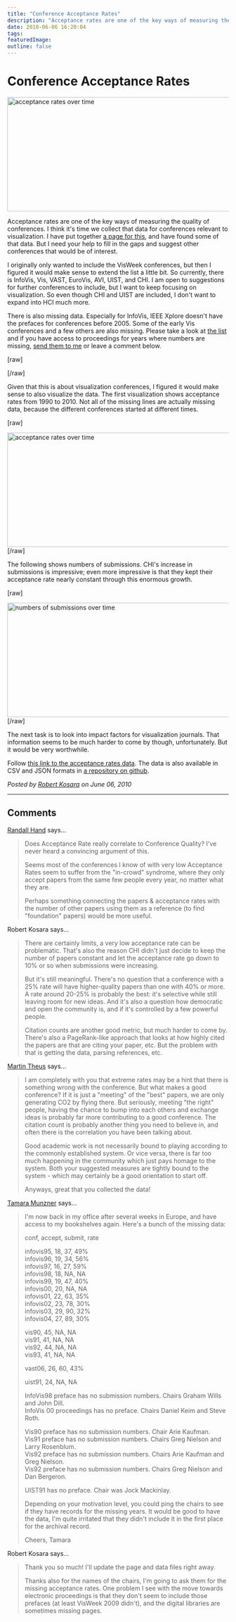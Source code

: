 ```yaml
---
title: "Conference Acceptance Rates"
description: "Acceptance rates are one of the key ways of measuring the quality of conferences. I think it's time we collect that data for conferences relevant to visualization. I have put together a page for this, and have found some of that data. But I need your help to fill in the gaps and suggest other conferences that would be of interest."
date: 2010-06-06 16:20:04
tags: 
featuredImage:
outline: false
---
```


# Conference Acceptance Rates

<a href="http://eagereyes.org/blog/2010/conference-acceptance-rates"><img src="https://media.eagereyes.org/media/2010/acceptance-rates.png" width="560" height="260" alt="acceptance rates over time" /></a>

Acceptance rates are one of the key ways of measuring the quality of conferences. I think it's time we collect that data for conferences relevant to visualization. I have put together <a href="http://eagereyes.org/service/acceptance-rates">a page for this</a>, and have found some of that data. But I need your help to fill in the gaps and suggest other conferences that would be of interest.

I originally only wanted to include the VisWeek conferences, but then I figured it would make sense to extend the list a little bit. So currently, there is InfoVis, Vis, VAST, EuroVis, AVI, UIST, and CHI. I am open to suggestions for further conferences to include, but I want to keep focusing on visualization. So even though CHI and UIST are included, I don't want to expand into HCI much more.

There is also missing data. Especially for InfoVis, IEEE Xplore doesn't have the prefaces for conferences before 2005. Some of the early Vis conferences and a few others are also missing. Please take a look at <a href="http://eagereyes.org/service/acceptance-rates">the list</a> and if you have access to proceedings for years where numbers are missing, <a href="http://eagereyes.org/contact">send them to me</a> or leave a comment below.

[raw]
<script src="http://eagereyes.org/media/protovis-r3.2.js" type="text/javascript"></script>
[/raw]

Given that this is about visualization conferences, I figured it would make sense to also visualize the data. The first visualization shows acceptance rates from 1990 to 2010. Not all of the missing lines are actually missing data, because the different conferences started at different times.

[raw]
<!--[if gt IE 8]><!-->
<script type="text/javascript+protovis"><!--

    var dataURL = "http://eagereyes.org/media/conferences.json";

    var contentWidth = 460;
    var contentHeight = 235;

    var legendWidth = 60;
    var leftWidth = 30;

    var bottomHeight = 25;
    var topPadding = 10;

    var width = leftWidth+contentWidth+legendWidth;
    var height = contentHeight+bottomHeight+topPadding;
    var lastYear = 2010;
    var firstYear = lastYear-20;

    var JSONdata = jQuery.ajax({ type: "GET", url: dataURL, async: false }).responseText;
    var conferences = JSON.parse(JSONdata);

    var numConferences = 0;

    for (var conference in conferences) {
        if (conferences.hasOwnProperty(conference)) {
            var conf = conferences[conference];
            // cut off years that are too far back
            if (conf.firstYear < firstYear) {
                conf.accepted = conf.accepted.slice(firstYear-conf.firstYear, conf.accepted.length);
                conf.submitted = conf.submitted.slice(firstYear-conf.firstYear, conf.submitted.length);
                conf.firstYear = firstYear;
            }

            // calculate acceptance rates
            var rates = [];
            for (var i = 0; i < conf.submitted.length; i++) {
                if (conf.submitted[i] > 0) {
                    rates[i] = conf.accepted[i]/conf.submitted[i];
                } else {
                    rates[i] = 0;
                }
            }
            conf.rates = rates;

            conf.colorIndex = numConferences;

            numConferences += 1;
        }
    }

    // yearsAligned and percentAligned align the coordinate to the full pixel+.5,
    // to avoid double-wide lines due to anti-aliasing
    var years = pv.Scale.linear(firstYear, lastYear).range(leftWidth, leftWidth+contentWidth);
    var yearsAligned = function(d) {
        return Math.round(years(d))+.5;
    }

    var percent = pv.Scale.linear(0, .5).range(bottomHeight, bottomHeight+contentHeight);
    var percentAligned = function(d) {
        return Math.round(percent(d))+.5;
    }

    var color = pv.Colors.category10(numConferences);

    // the year being pointed to by the mouse
    var activeYear = -1;

    // add a line for a conference to the chart. Also adds the indicator dots and value labels,
    // but they're invisible until triggered by the "point" pseudo-event
    var addLine = function(panel, conference, data, scale, percent) {
        panel.add(pv.Line)
            .data(data)
            .bottom(scale)
            .strokeStyle(color(conference.colorIndex))
            .lineWidth(2)
            .left(function() yearsAligned(conference.firstYear+this.index))
            .segmented(true)
            .visible(function(d) d > 0)
            .event("point", function() { activeYear = conference.firstYear+this.index; return this.parent; })
            .event("unpoint", function() { activeYear = -1; return this.parent; })
        .anchor().add(pv.Dot)
            .size(2)
            .fillStyle(color(conference.colorIndex))
            .strokeStyle(color(conference.colorIndex))
            .visible(function() activeYear == conference.firstYear+this.index)
        .anchor("top").add(pv.Label)
            .textBaseline("bottom")
            .textAlign("center")
            .text(function(d) (percent)?Math.round(d * 100)+"%":d);
    }

    // ugly global variable to make it easier to order conferences in the legend in a particular
    // way by calling the function below in the right sequence.
    var legendIndex = 0;

    // add a conference to the legend. Order is from top down.
    var addLegend = function(panel, conference) {
        panel.add(pv.Rule)
            .strokeStyle(color(conference.colorIndex))
            .bottom(contentHeight-legendIndex*15)
            .left(contentWidth+leftWidth+5)
            .width(15)
            .lineWidth(2)
        .anchor("right").add(pv.Label)
            .text(conference.shortName)
            .textBaseline("middle");

        legendIndex += 1;
    }

    var makeLegend = function(panel) {
        addLegend(panel, conferences.infovis);
        addLegend(panel, conferences.vis);
        addLegend(panel, conferences.eurovis);
        addLegend(panel, conferences.vast);
        addLegend(panel, conferences.uist);
        addLegend(panel, conferences.chi);
    }

    var acceptanceRates = new pv.Panel()
        .width(width).height(height)
        .fillStyle("#fff")
        .event("mousemove", pv.Behavior.point(Infinity).collapse("y"));

    // year indicator for mouse-over
    acceptanceRates.add(pv.Rule)
        .left(function() yearsAligned(activeYear))
        .visible(function() activeYear != -1)
        .strokeStyle("#ddd")
        .height(contentHeight)
        .bottom(bottomHeight);

    // horizontal background grid with % labels
    acceptanceRates.add(pv.Rule)
        .data(percent.ticks(10))
        .strokeStyle("#eee")
        .bottom(percentAligned)
        .width(contentWidth+3)
        .left(leftWidth-3)
    .anchor("left").add(pv.Label)
        .textBaseline("middle")
        .visible(function() this.index > 0 && this.index % 2 == 0)
        .text(function(d) Math.round(d*100) + "%");

    // years and year ticks
    acceptanceRates.add(pv.Rule)
        .data(pv.range(firstYear, lastYear+1))
        .left(yearsAligned)
        .bottom(bottomHeight-4)
        .height(4)
    .anchor("bottom").add(pv.Label)
        .textAlign("center")
        .textBaseline("top")
        .visible(function(d) (d % 5) == 0);

    // lines in the chart
    addLine(acceptanceRates, conferences.vis, conferences.vis.rates, percentAligned, true);
    addLine(acceptanceRates, conferences.chi, conferences.chi.rates, percentAligned, true);
    addLine(acceptanceRates, conferences.uist, conferences.uist.rates, percentAligned, true);
    addLine(acceptanceRates, conferences.vast, conferences.vast.rates, percentAligned, true);
    addLine(acceptanceRates, conferences.eurovis, conferences.eurovis.rates, percentAligned, true);
    addLine(acceptanceRates, conferences.infovis, conferences.infovis.rates, percentAligned, true); 

    makeLegend(acceptanceRates);

    // done.
    acceptanceRates.render();
// -->
</script>

<noscript>
<!--<![endif]-->
<img src="https://media.eagereyes.org/media/2010/acceptance-rates.png" width="560" height="260" alt="acceptance rates over time" />
<!--[if gt IE 8]><!-->
</noscript>
<!--<![endif]-->
[/raw]

The following shows numbers of submissions. CHI's increase in submissions is impressive; even more impressive is that they kept their acceptance rate nearly constant through this enormous growth.

[raw]
<!--[if gt IE 8]><!-->
<script type="text/javascript+protovis"><!--
    var submissions = new pv.Panel()
        .width(width).height(height)
        .fillStyle("#fff")
        .event("mousemove", pv.Behavior.point(Infinity).collapse("y"));

    var submissionsScale = pv.Scale.linear(0, 1400).range(bottomHeight, bottomHeight+contentHeight);
    var submissionsScaleAligned = function(d) {
        return Math.round(submissionsScale(d))+.5;
    }

    // year indicator for mouse-over
    submissions.add(pv.Rule)
        .left(function() yearsAligned(activeYear))
        .visible(function() activeYear != -1)
        .strokeStyle("#ddd")
        .height(contentHeight)
        .bottom(bottomHeight);

    // horizontal background grid with labels
    submissions.add(pv.Rule)
        .data(submissionsScale.ticks(6))
        .strokeStyle("#eee")
        .bottom(submissionsScaleAligned)
        .width(contentWidth+3)
        .left(leftWidth-3)
    .anchor("left").add(pv.Label)
        .textBaseline("middle")
        .visible(function(d) d > 0);

    // years and year ticks
    submissions.add(pv.Rule)
        .data(pv.range(firstYear, lastYear+1))
        .left(yearsAligned)
        .bottom(bottomHeight-4)
        .height(4)
    .anchor("bottom").add(pv.Label)
        .textAlign("center")
        .textBaseline("top")
        .visible(function(d) (d % 5) == 0);

    // lines in the chart
    addLine(submissions, conferences.vis, conferences.vis.submitted, submissionsScaleAligned, false);
    addLine(submissions, conferences.chi, conferences.chi.submitted, submissionsScaleAligned, false);
    addLine(submissions, conferences.uist, conferences.uist.submitted, submissionsScaleAligned, false);
    addLine(submissions, conferences.vast, conferences.vast.submitted, submissionsScaleAligned, false);
    addLine(submissions, conferences.eurovis, conferences.eurovis.submitted, submissionsScaleAligned, false);
    addLine(submissions, conferences.infovis, conferences.infovis.submitted, submissionsScaleAligned, false);   

    makeLegend(submissions);

    // done.
    submissions.render();
// -->
</script>

<noscript>
<!--<![endif]-->
<img src="https://media.eagereyes.org/media/2010/submissions.png" width="560" height="260" alt="numbers of submissions over time" />
<!--[if gt IE 8]><!-->
</noscript>
<!--<![endif]-->
[/raw]

The next task is to look into impact factors for visualization journals. That information seems to be much harder to come by though, unfortunately. But it would be very worthwhile.

Follow <a href="http://eagereyes.org/acceptance-rates">this link to the acceptance rates data</a>. The data is also available in CSV and JSON formats in <a href="http://github.com/eagereyes/VisLitDB">a repository on github</a>.


_Posted by <a href="/about">Robert Kosara</a> on June 06, 2010_


<aside class="comments">

---
## Comments

<a href="http://www.vizworld.com" rel="nofollow noopener" target="_blank">Randall Hand</a> says…
>	Does Acceptance Rate really correlate to Conference Quality?  I've never heard a convincing argument of this.
>	
>	Seems most of the conferences I know of with very low Acceptance Rates seem to suffer from the "in-crowd" syndrome, where they only accept papers from the same few people every year, no matter what they are.
>	
>	Perhaps something connecting the papers & acceptance rates with the number of other papers using them as a reference (to find "foundation" papers) would be more useful.

Robert Kosara says…
>	There are certainly limits, a very low acceptance rate can be problematic. That's also the reason CHI didn't just decide to keep the number of papers constant and let the acceptance rate go down to 10% or so when submissions were increasing.
>	
>	But it's still meaningful. There's no question that a conference with a 25% rate will have higher-quality papers than one with 40% or more. A rate around 20-25% is probably the best: it's selective while still leaving room for new ideas. And it's also a question how democratic and open the community is, and if it's controlled by a few powerful people.
>	
>	Citation counts are another good metric, but much harder to come by. There's also a PageRank-like approach that looks at how highly cited the papers are that are citing your paper, etc. But the problem with that is getting the data, parsing references, etc.

<a href="http://www.theusRus.de/" rel="nofollow noopener" target="_blank">Martin Theus</a> says…
>	I am completely with you that extreme rates may be a hint that there is something wrong with the conference. But what makes a good conference? If it is just a "meeting" of the "best" papers, we are only generating CO2 by flying there. But seriously, meeting "the right" people, having the chance to bump into each others and exchange ideas is probably far more contributing to a  good conference. The citation count is probably another thing you need to believe in, and often there is the correlation you have been talking about.
>	
>	Good academic work is not necessarily bound to playing according to the commonly established system. Or vice versa, there is far too much happening in the community which just pays homage to the system. Both your suggested measures are tightly bound to the system - which may certainly be a good orientation to start off.
>	
>	Anyways, great that you collected the data!

<a href="http://www.cs.ubc.ca/~tmm" rel="nofollow noopener" target="_blank">Tamara Munzner</a> says…
>	I'm now back in my office after several weeks in Europe, and have access to my bookshelves again. Here's a bunch of the missing data:
>	
>	
>	conf, accept, submit, rate
>	
>	infovis95, 18, 37, 49%  
>	infovis96, 19, 34, 56%  
>	infovis97, 16, 27, 59%  
>	infovis98, 18, NA, NA  
>	infovis99, 19, 47, 40%  
>	infovis00, 20, NA, NA  
>	infovis01, 22, 63, 35%  
>	infovis02, 23, 78, 30%  
>	infovis03, 29, 90, 32%  
>	infovis04, 27, 89, 30%  
>	
>	vis90, 45, NA, NA  
>	vis91, 41, NA, NA  
>	vis92, 44, NA, NA  
>	vis93, 41, NA, NA  
>	
>	vast06, 26, 60, 43%  
>	
>	uist91, 24, NA, NA  
>	
>	InfoVis98 preface has no submission numbers. Chairs Graham Wills and John Dill.  
>	InfoVis 00 proceedings has no preface. Chairs Daniel Keim and Steve Roth.  
>	
>	Vis90 preface has no submission numbers. Chair Arie Kaufman.  
>	Vis91 preface has no submission numbers. Chairs Greg Nielson and Larry Rosenblum.  
>	Vis92 preface has no submission numbers. Chairs Arie Kaufman and Greg Nielson.  
>	Vis92 preface has no submission numbers. Chairs Greg Nielson and Dan Bergeron.  
>	
>	UIST91 has no preface. Chair was Jock Mackinlay.  
>	
>	Depending on your motivation level, you could ping the chairs to see if they have records for the missing years. It would be good to have the data, I'm quite irritated that they didn't include it in the first place for the archival record. 
>	
>	Cheers,
>	Tamara
>	

Robert Kosara says…
>	Thank you so much! I'll update the page and data files right away.
>	
>	Thanks also for the names of the chairs, I'm going to ask them for the missing acceptance rates. One problem I see with the move towards electronic proceedings is that they don't seem to include those prefaces (at least VisWeek 2009 didn't), and the digital libraries are sometimes missing pages.

</aside>

